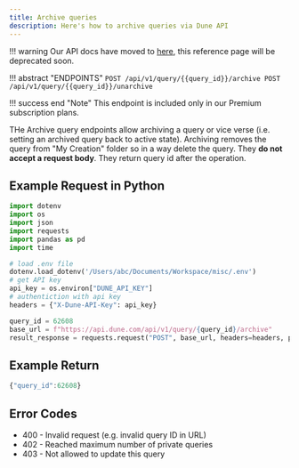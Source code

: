 ```yaml
---
title: Archive queries
description: Here's how to archive queries via Dune API
---
```


!!! warning
    Our API docs have moved to [here](https://dune.mintlify.app/api-reference/overview/introduction), this reference page will be deprecated soon.

!!! abstract "ENDPOINTS"
    ```
    POST /api/v1/query/{{query_id}}/archive
    POST /api/v1/query/{{query_id}}/unarchive
    ```

!!! success end "Note" 
    This endpoint is included only in our Premium subscription plans.

THe Archive query endpoints allow archiving a query or vice verse (i.e. setting an archived query back to active state). Archiving removes the query from "My Creation" folder so in a way delete the query. They **do not accept a request body**. They return query id after the operation.

## Example Request in Python

```python
import dotenv
import os
import json
import requests
import pandas as pd
import time

# load .env file
dotenv.load_dotenv('/Users/abc/Documents/Workspace/misc/.env')
# get API key
api_key = os.environ["DUNE_API_KEY"]
# authentiction with api key
headers = {"X-Dune-API-Key": api_key}

query_id = 62608
base_url = f"https://api.dune.com/api/v1/query/{query_id}/archive"
result_response = requests.request("POST", base_url, headers=headers, params=params)
```

## Example Return

```js
{"query_id":62608}
```

## Error Codes
- 400 - Invalid request (e.g. invalid query ID in URL)
- 402 - Reached maximum number of private queries
- 403 - Not allowed to update this query

